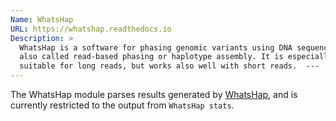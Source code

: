 ```yaml
---
Name: WhatsHap
URL: https://whatshap.readthedocs.io
Description: >
  WhatsHap is a software for phasing genomic variants using DNA sequencing reads,
  also called read-based phasing or haplotype assembly. It is especially
  suitable for long reads, but works also well with short reads.  ---
---
```


The WhatsHap module parses results generated by
[WhatsHap](https://whatshap.readthedocs.io), and is currently restricted to the
output from `WhatsHap stats`.
